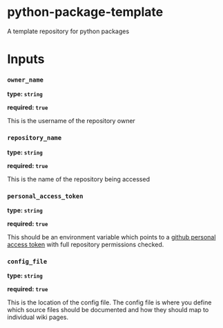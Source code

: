 # python-package-template
A template repository for python packages

# Inputs

### `owner_name`

**type: `string`**

**required: `true`**

This is the username of the repository owner

### `repository_name`

**type: `string`**

**required: `true`**

This is the name of the repository being accessed

### `personal_access_token`

**type: `string`**

**required: `true`**

This should be an environment variable which points to a [github personal access token](https://docs.github.com/en/github/authenticating-to-github/creating-a-personal-access-token) with full repository permissions checked.

### `config_file`

**type: `string`**

**required: `true`**

This is the location of the config file. The config file is where you define which source files should be documented and how they should map to individual wiki pages.
